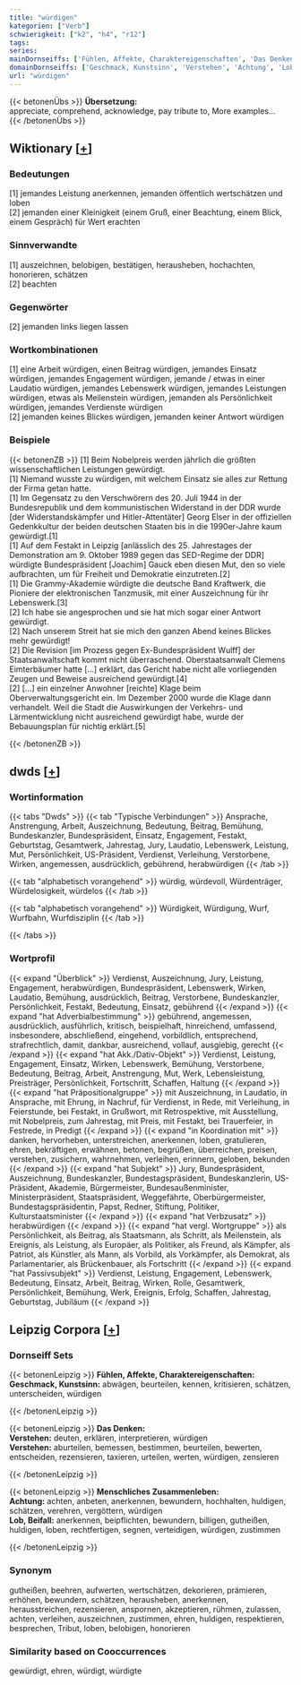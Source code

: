```yaml
---
title: "würdigen"
kategorien: ["Verb"]
schwierigkeit: ["k2", "h4", "r12"]
tags:
series:
mainDornseiffs: ['Fühlen, Affekte, Charaktereigenschaften', 'Das Denken', 'Menschliches Zusammenleben']
domainDornseiffs: ['Geschmack, Kunstsinn', 'Verstehen', 'Achtung', 'Lob, Beifall']
url: "würdigen"
---
```


{{< betonenÜbs >}}
**Übersetzung:**  
appreciate, comprehend, acknowledge, pay tribute to, More examples...  
{{< /betonenÜbs >}}

## Wiktionary [[+](https://de.wiktionary.org/wiki/würdigen)]

### Bedeutungen
[1] jemandes Leistung anerkennen, jemanden öffentlich wertschätzen und loben  
[2] jemanden einer Kleinigkeit (einem Gruß, einer Beachtung, einem Blick, einem Gespräch) für Wert erachten  

### Sinnverwandte
[1] auszeichnen, belobigen, bestätigen, herausheben, hochachten, honorieren, schätzen  
[2] beachten  

### Gegenwörter
[2] jemanden links liegen lassen  

### Wortkombinationen
[1] eine Arbeit würdigen, einen Beitrag würdigen, jemandes Einsatz würdigen, jemandes Engagement würdigen, jemande / etwas in einer Laudatio würdigen, jemandes Lebenswerk würdigen, jemandes Leistungen würdigen, etwas als Meilenstein würdigen, jemanden als Persönlichkeit würdigen, jemandes Verdienste würdigen  
[2] jemanden keines Blickes würdigen, jemanden keiner Antwort würdigen  

### Beispiele
{{< betonenZB >}}
[1] Beim Nobelpreis werden jährlich die größten wissenschaftlichen Leistungen gewürdigt.  
[1] Niemand wusste zu würdigen, mit welchem Einsatz sie alles zur Rettung der Firma getan hatte.  
[1] Im Gegensatz zu den Verschwörern des 20. Juli 1944 in der Bundesrepublik und dem kommunistischen Widerstand in der DDR wurde [der Widerstandskämpfer und Hitler-Attentäter] Georg Elser in der offiziellen Gedenkkultur der beiden deutschen Staaten bis in die 1990er-Jahre kaum gewürdigt.[1]  
[1] Auf dem Festakt in Leipzig [anlässlich des 25. Jahrestages der Demonstration am 9. Oktober 1989 gegen das SED-Regime der DDR] würdigte Bundespräsident [Joachim] Gauck eben diesen Mut, den so viele aufbrachten, um für Freiheit und Demokratie einzutreten.[2]  
[1] Die Grammy-Akademie würdigte die deutsche Band Kraftwerk, die Pioniere der elektronischen Tanzmusik, mit einer Auszeichnung für ihr Lebenswerk.[3]  
[2] Ich habe sie angesprochen und sie hat mich sogar einer Antwort gewürdigt.  
[2] Nach unserem Streit hat sie mich den ganzen Abend keines Blickes mehr gewürdigt!  
[2] Die Revision [im Prozess gegen Ex-Bundespräsident Wulff] der Staatsanwaltschaft kommt nicht überraschend. Oberstaatsanwalt Clemens Eimterbäumer hatte […] erklärt, das Gericht habe nicht alle vorliegenden Zeugen und Beweise ausreichend gewürdigt.[4]  
[2] […] ein einzelner Anwohner [reichte] Klage beim Oberverwaltungsgericht ein. Im Dezember 2000 wurde die Klage dann verhandelt. Weil die Stadt die Auswirkungen der Verkehrs- und Lärmentwicklung nicht ausreichend gewürdigt habe, wurde der Bebauungsplan für nichtig erklärt.[5]  

{{< /betonenZB >}}


## dwds [[+](https://www.dwds.de/wb/würdigen)]

### Wortinformation
{{< tabs "Dwds" >}}
{{< tab "Typische Verbindungen" >}}
Ansprache, Anstrengung, Arbeit, Auszeichnung, Bedeutung, Beitrag, Bemühung, Bundeskanzler, Bundespräsident, Einsatz, Engagement, Festakt, Geburtstag, Gesamtwerk, Jahrestag, Jury, Laudatio, Lebenswerk, Leistung, Mut, Persönlichkeit, US-Präsident, Verdienst, Verleihung, Verstorbene, Wirken, angemessen, ausdrücklich, gebührend, herabwürdigen
{{< /tab >}}

{{< tab "alphabetisch vorangehend" >}}
würdig, würdevoll, Würdenträger, Würdelosigkeit, würdelos
{{< /tab >}}

{{< tab "alphabetisch vorangehend" >}}
Würdigkeit, Würdigung, Wurf, Wurfbahn, Wurfdisziplin
{{< /tab >}}

{{< /tabs >}}

### Wortprofil
{{< expand "Überblick" >}} Verdienst, Auszeichnung, Jury, Leistung, Engagement, herabwürdigen, Bundespräsident, Lebenswerk, Wirken, Laudatio, Bemühung, ausdrücklich, Beitrag, Verstorbene, Bundeskanzler, Persönlichkeit, Festakt, Bedeutung, Einsatz, gebührend {{< /expand >}}
{{< expand "hat Adverbialbestimmung" >}} gebührend, angemessen, ausdrücklich, ausführlich, kritisch, beispielhaft, hinreichend, umfassend, insbesondere, abschließend, eingehend, vorbildlich, entsprechend, strafrechtlich, damit, dankbar, ausreichend, vollauf, ausgiebig, gerecht {{< /expand >}}
{{< expand "hat Akk./Dativ-Objekt" >}} Verdienst, Leistung, Engagement, Einsatz, Wirken, Lebenswerk, Bemühung, Verstorbene, Bedeutung, Beitrag, Arbeit, Anstrengung, Mut, Werk, Lebensleistung, Preisträger, Persönlichkeit, Fortschritt, Schaffen, Haltung {{< /expand >}}
{{< expand "hat Präpositionalgruppe" >}} mit Auszeichnung, in Laudatio, in Ansprache, mit Ehrung, in Nachruf, für Verdienst, in Rede, mit Verleihung, in Feierstunde, bei Festakt, in Grußwort, mit Retrospektive, mit Ausstellung, mit Nobelpreis, zum Jahrestag, mit Preis, mit Festakt, bei Trauerfeier, in Festrede, in Predigt {{< /expand >}}
{{< expand "in Koordination mit" >}} danken, hervorheben, unterstreichen, anerkennen, loben, gratulieren, ehren, bekräftigen, erwähnen, betonen, begrüßen, überreichen, preisen, verstehen, zusichern, wahrnehmen, verleihen, erinnern, geloben, bekunden {{< /expand >}}
{{< expand "hat Subjekt" >}} Jury, Bundespräsident, Auszeichnung, Bundeskanzler, Bundestagspräsident, Bundeskanzlerin, US-Präsident, Akademie, Bürgermeister, Bundesaußenminister, Ministerpräsident, Staatspräsident, Weggefährte, Oberbürgermeister, Bundestagspräsidentin, Papst, Redner, Stiftung, Politiker, Kulturstaatsminister {{< /expand >}}
{{< expand "hat Verbzusatz" >}} herabwürdigen {{< /expand >}}
{{< expand "hat vergl. Wortgruppe" >}} als Persönlichkeit, als Beitrag, als Staatsmann, als Schritt, als Meilenstein, als Ereignis, als Leistung, als Europäer, als Politiker, als Freund, als Kämpfer, als Patriot, als Künstler, als Mann, als Vorbild, als Vorkämpfer, als Demokrat, als Parlamentarier, als Brückenbauer, als Fortschritt {{< /expand >}}
{{< expand "hat Passivsubjekt" >}} Verdienst, Leistung, Engagement, Lebenswerk, Bedeutung, Einsatz, Arbeit, Beitrag, Wirken, Rolle, Gesamtwerk, Persönlichkeit, Bemühung, Werk, Ereignis, Erfolg, Schaffen, Jahrestag, Geburtstag, Jubiläum {{< /expand >}}

## Leipzig Corpora [[+](https://corpora.uni-leipzig.de/en/res?word=würdigen&corpusId=deu_newscrawl-public_2018)]

### Dornseiff Sets
{{< betonenLeipzig >}}
**Fühlen, Affekte, Charaktereigenschaften:**  
**Geschmack, Kunstsinn:** abwägen, beurteilen, kennen, kritisieren, schätzen, unterscheiden, würdigen  

{{< /betonenLeipzig >}}


{{< betonenLeipzig >}}
**Das Denken:**  
**Verstehen:** deuten, erklären, interpretieren, würdigen  
**Verstehen:** aburteilen, bemessen, bestimmen, beurteilen, bewerten, entscheiden, rezensieren, taxieren, urteilen, werten, würdigen, zensieren  

{{< /betonenLeipzig >}}


{{< betonenLeipzig >}}
**Menschliches Zusammenleben:**  
**Achtung:** achten, anbeten, anerkennen, bewundern, hochhalten, huldigen, schätzen, verehren, vergöttern, würdigen  
**Lob, Beifall:** anerkennen, beipflichten, bewundern, billigen, gutheißen, huldigen, loben, rechtfertigen, segnen, verteidigen, würdigen, zustimmen  

{{< /betonenLeipzig >}}

### Synonym
gutheißen, beehren, aufwerten, wertschätzen, dekorieren, prämieren, erhöhen, bewundern, schätzen, herausheben, anerkennen, herausstreichen, rezensieren, anspornen, akzeptieren, rühmen, zulassen, achten, verleihen, auszeichnen, zustimmen, ehren, huldigen, respektieren, besprechen, Tribut, loben, belobigen, honorieren


### Similarity based on Cooccurrences
gewürdigt, ehren, würdigt, würdigte

